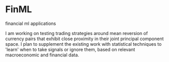 # FinML
financial ml applications

I am working on testing trading strategies around mean reversion of currency pairs that exhibit close proximity in their joint principal component space. I plan to supplement the existing work with statistical techniques to 'learn' when to take signals or ignore them, based on relevant macroeconomic and financial data.
